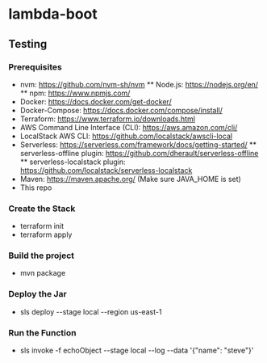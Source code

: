 # lambda-boot

## Testing
### Prerequisites
* nvm: https://github.com/nvm-sh/nvm
	** Node.js: https://nodejs.org/en/
	** npm: https://www.npmjs.com/
* Docker: https://docs.docker.com/get-docker/
* Docker-Compose: https://docs.docker.com/compose/install/
* Terraform: https://www.terraform.io/downloads.html
* AWS Command Line Interface (CLI): https://aws.amazon.com/cli/
* LocalStack AWS CLI: https://github.com/localstack/awscli-local
* Serverless: https://serverless.com/framework/docs/getting-started/
	** serverless-offline plugin: https://github.com/dherault/serverless-offline
	** serverless-localstack plugin: https://github.com/localstack/serverless-localstack
* Maven: https://maven.apache.org/ (Make sure JAVA_HOME is set)
* This repo

### Create the Stack
* terraform init
* terraform apply

### Build the project
* mvn package

### Deploy the Jar
* sls deploy --stage local --region us-east-1

### Run the Function
* sls invoke -f echoObject --stage local --log --data '{"name": "steve"}'